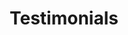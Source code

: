 ﻿---
title: "Testimonials"
description: "What our users and partners are saying."
testimonials:
  - logo: "/img/home/Logo1.png"
    company: "Shuo Li, Ph.D.  Bloom Energy"
    quote: "TurboTides may be a newer player in the turbomachinery CAE software market, but its highly integrated system provides high efficiency. It is easy to use, yet has powerful tools for all types of turbomachinery design needs. For the centrifugal compressors we are working with, it includes sophisticated 1D models widely used in the industry. We can size our designs with great confidence based on predicted performance. Under the same UI, full 3D geometry can be developed and evaluated by their integrated CFD tool, including analysis with secondary flow passages and volutes. The same level of convenience is offered for the finite element analysis on the impeller as well.

    One of the unique features of TurboTides is the design database backed with its powerful data reduction function. We can easily use CFD and test data to create, update and reuse components and designs to continuously improve our development. We are impressed by this product and would like to recommend it to benefit the whole turbomachinery community."
  
  - logo: "/img/home/Logo2.png"
    company: "George J. Maddox, BSME, MBA, P.E.  Best PumpWorks"
    quote: "After using a particular pump design software package for a number of years I was looking for a more state of the art Design and CFD software package that offered features, and in particular Technical Support, that the existing software company does not offer. After seeing a demonstration and discussing our needs with TurboTides I elected to purchase Turbo Tides.

    Turbo Tides is a customer centric oriented company that offers a design code that can handle all centrifugal pump designs, including very low Ns designs. The technical support that TurboTides provides is not just for the software but includes technical support in the event a customer has difficulties with a particular design. TurboTides essentially partners with their customers to ensure their success."
  
  - logo: "/img/home/Logo3.png"
    company: "Donovan Thompson, BSME  Yumac Products, LLC"
    quote: "I have used other design software systems before, but TurboTides is far superior to those that I have encountered. First and foremost, it is very user friendly. The user interface is easy to navigate with seamless transitions from one mode to the next. TurboTides allows us the ability to design and analyze at the same time. I am able to see in real time the effect of any changes I have made to geometry and how it affects performance when analyzed.

    TurboTides affords us the ability to compare performance data generated from TurboTides with actual test data. We can quickly determine how well our analysis compares with actual test data. This drastically reduces the development time necessary to produce a desired design outcome. It gives us the confidence to make the changes during the design and analysis phase in TurboTides, knowing that when completed an actual test will closely match the results from TurboTides.

    TurboTides has an excellent technical support staff that will respond very quickly to answer any questions, resolve issues, or give guidance in the use of the software. In my opinion anyone that is serious about designing turbomachinery should give TurboTides a try. I think they will be pleasantly surprised."
---